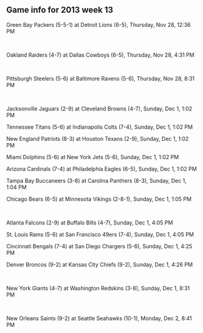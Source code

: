 ## Game info for 2013 week 13
Green Bay Packers (5-5-1) at Detroit Lions (6-5), Thursday, Nov 28, 12:36 PM


<br/>

Oakland Raiders (4-7) at Dallas Cowboys (6-5), Thursday, Nov 28, 4:31 PM


<br/>

Pittsburgh Steelers (5-6) at Baltimore Ravens (5-6), Thursday, Nov 28, 8:31 PM


<br/>

Jacksonville Jaguars (2-9) at Cleveland Browns (4-7), Sunday, Dec 1, 1:02 PM

Tennessee Titans (5-6) at Indianapolis Colts (7-4), Sunday, Dec 1, 1:02 PM

New England Patriots (8-3) at Houston Texans (2-9), Sunday, Dec 1, 1:02 PM

Miami Dolphins (5-6) at New York Jets (5-6), Sunday, Dec 1, 1:02 PM

Arizona Cardinals (7-4) at Philadelphia Eagles (6-5), Sunday, Dec 1, 1:02 PM

Tampa Bay Buccaneers (3-8) at Carolina Panthers (8-3), Sunday, Dec 1, 1:04 PM

Chicago Bears (6-5) at Minnesota Vikings (2-8-1), Sunday, Dec 1, 1:05 PM


<br/>

Atlanta Falcons (2-9) at Buffalo Bills (4-7), Sunday, Dec 1, 4:05 PM

St. Louis Rams (5-6) at San Francisco 49ers (7-4), Sunday, Dec 1, 4:05 PM

Cincinnati Bengals (7-4) at San Diego Chargers (5-6), Sunday, Dec 1, 4:25 PM

Denver Broncos (9-2) at Kansas City Chiefs (9-2), Sunday, Dec 1, 4:26 PM


<br/>

New York Giants (4-7) at Washington Redskins (3-8), Sunday, Dec 1, 8:31 PM


<br/>

New Orleans Saints (9-2) at Seattle Seahawks (10-1), Monday, Dec 2, 8:41 PM

